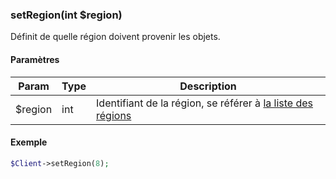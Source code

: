 ### setRegion(int $region)

Définit de quelle région doivent provenir les objets.

#### Paramètres

| Param | Type | Description |
| --- | --- | --- |
| $region | int | Identifiant de la région, se référer à [la liste des régions](/api/regions.md) |

#### Exemple 

```php
$Client->setRegion(8);
```
